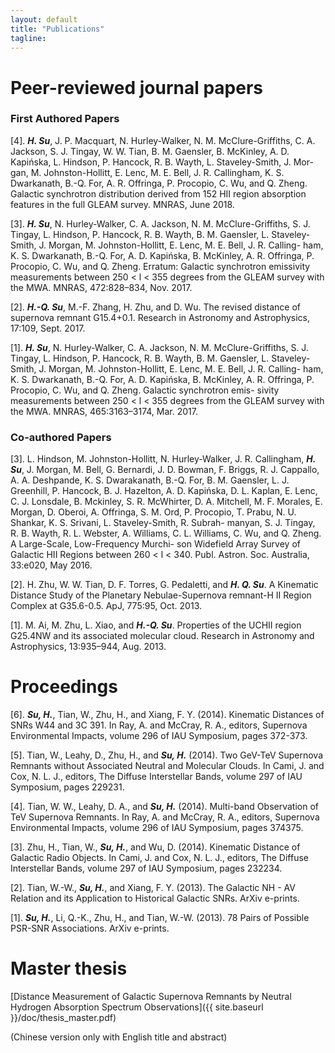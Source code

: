 ```yaml
---                               
layout: default
title: "Publications"
tagline: 
---
```


# Peer-reviewed journal papers
### First Authored Papers
[4]. ***H. Su***, J. P. Macquart, N. Hurley-Walker, N. M. McClure-Griffiths, C. A. Jackson, S. J. Tingay, W. W. Tian, B. M. Gaensler, B. McKinley, A. D. Kapińska, L. Hindson, P. Hancock, R. B. Wayth, L. Staveley-Smith, J. Mor- gan, M. Johnston-Hollitt, E. Lenc, M. E. Bell, J. R. Callingham, K. S. Dwarkanath, B.-Q. For, A. R. Offringa, P. Procopio, C. Wu, and Q. Zheng. Galactic synchrotron distribution derived from 152 HII region absorption features in the full GLEAM survey. MNRAS, June 2018.

[3]. ***H. Su***, N. Hurley-Walker, C. A. Jackson, N. M. McClure-Griffiths, S. J. Tingay, L. Hindson, P. Hancock, R. B. Wayth, B. M. Gaensler, L. Staveley- Smith, J. Morgan, M. Johnston-Hollitt, E. Lenc, M. E. Bell, J. R. Calling- ham, K. S. Dwarkanath, B.-Q. For, A. D. Kapińska, B. McKinley, A. R. Offringa, P. Procopio, C. Wu, and Q. Zheng. Erratum: Galactic synchrotron emissivity measurements between 250 < l < 355 degrees from the GLEAM survey with the MWA. MNRAS, 472:828–834, Nov. 2017.

[2]. ***H.-Q. Su***, M.-F. Zhang, H. Zhu, and D. Wu. The revised distance of supernova remnant G15.4+0.1. Research in Astronomy and Astrophysics, 17:109, Sept. 2017.

[1]. ***H. Su***, N. Hurley-Walker, C. A. Jackson, N. M. McClure-Griffiths, S. J. Tingay, L. Hindson, P. Hancock, R. B. Wayth, B. M. Gaensler, L. Staveley- Smith, J. Morgan, M. Johnston-Hollitt, E. Lenc, M. E. Bell, J. R. Calling- ham, K. S. Dwarkanath, B.-Q. For, A. D. Kapińska, B. McKinley, A. R. Offringa, P. Procopio, C. Wu, and Q. Zheng. Galactic synchrotron emis- sivity measurements between 250 < l < 355 degrees from the GLEAM survey with the MWA. MNRAS, 465:3163–3174, Mar. 2017.

### Co-authored Papers

[3]. L. Hindson, M. Johnston-Hollitt, N. Hurley-Walker, J. R. Callingham, ***H. Su***, J. Morgan, M. Bell, G. Bernardi, J. D. Bowman, F. Briggs, R. J. Cappallo, A. A. Deshpande, K. S. Dwarakanath, B.-Q. For, B. M. Gaensler, L. J. Greenhill, P. Hancock, B. J. Hazelton, A. D. Kapińska, D. L. Kaplan, E. Lenc, C. J. Lonsdale, B. Mckinley, S. R. McWhirter, D. A. Mitchell, M. F. Morales, E. Morgan, D. Oberoi, A. Offringa, S. M. Ord, P. Procopio, T. Prabu, N. U. Shankar, K. S. Srivani, L. Staveley-Smith, R. Subrah- manyan, S. J. Tingay, R. B. Wayth, R. L. Webster, A. Williams, C. L. Williams, C. Wu, and Q. Zheng. A Large-Scale, Low-Frequency Murchi- son Widefield Array Survey of Galactic HII Regions between 260 < l < 340. Publ. Astron. Soc. Australia, 33:e020, May 2016.

[2]. H. Zhu, W. W. Tian, D. F. Torres, G. Pedaletti, and ***H. Q. Su***. A Kinematic Distance Study of the Planetary Nebulae-Supernova remnant-H II Region Complex at G35.6-0.5. ApJ, 775:95, Oct. 2013.

[1]. M. Ai, M. Zhu, L. Xiao, and ***H.-Q. Su***. Properties of the UCHII region G25.4NW and its associated molecular cloud. Research in Astronomy and Astrophysics, 13:935–944, Aug. 2013.

# Proceedings

[6]. ***Su, H.***, Tian, W., Zhu, H., and Xiang, F. Y. (2014). Kinematic Distances of SNRs W44 and 3C 391. In Ray, A. and McCray, R. A., editors, Supernova Environmental Impacts, volume 296 of IAU Symposium, pages 372-373.

[5]. Tian, W., Leahy, D., Zhu, H., and ***Su, H.*** (2014). Two GeV-TeV Supernova Remnants without Associated Neutral and Molecular Clouds. In Cami, J. and Cox, N. L. J., editors, The Diffuse Interstellar Bands, volume 297 of IAU Symposium, pages 229231.

[4]. Tian, W. W., Leahy, D. A., and ***Su, H.*** (2014). Multi-band Observation of TeV Supernova Remnants. In Ray, A. and McCray, R. A., editors, Supernova Environmental Impacts, volume 296 of IAU Symposium, pages 374375.

[3]. Zhu, H., Tian, W., ***Su, H.***, and Wu, D. (2014). Kinematic Distance of Galactic Radio Objects. In Cami, J. and Cox, N. L. J., editors, The Diffuse Interstellar Bands, volume 297 of IAU Symposium, pages 232234.

[2]. Tian, W.-W., ***Su, H.***, and Xiang, F. Y. (2013). The Galactic NH - AV Relation and its Application to Historical Galactic SNRs. ArXiv e-prints.

[1]. ***Su, H.***, Li, Q.-K., Zhu, H., and Tian, W.-W. (2013). 78 Pairs of Possible PSR-SNR Associations. ArXiv e-prints.


# Master thesis

[Distance Measurement of Galactic Supernova Remnants by Neutral Hydrogen Absorption Spectrum Observations]({{ site.baseurl }}/doc/thesis_master.pdf)

(Chinese version only with English title and abstract)
